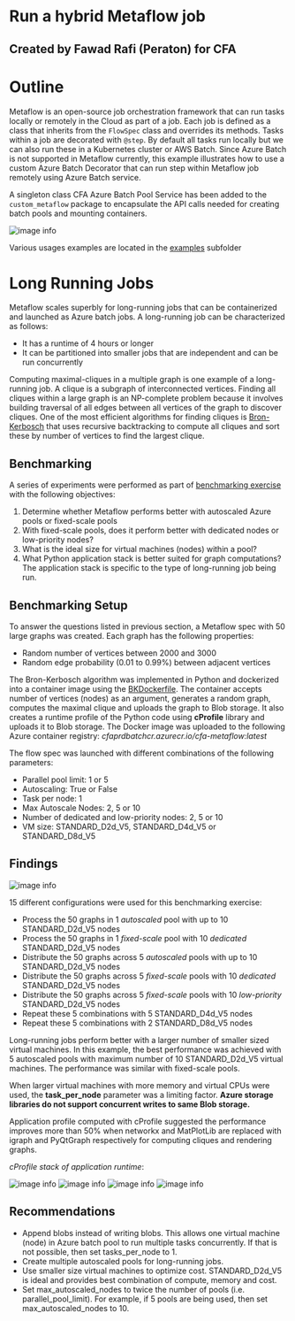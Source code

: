 # Run a hybrid Metaflow job
## Created by Fawad Rafi (Peraton) for CFA

# Outline
Metaflow is an open-source job orchestration framework that can run tasks locally or remotely in the Cloud as part of a job.
Each job is defined as a class that inherits from the `FlowSpec` class and overrides its methods. Tasks within a job are decorated with `@step`. By default all tasks run locally but we can also run these in a Kubernetes cluster or AWS Batch. Since Azure Batch is not supported in Metaflow currently, this example illustrates how to use a custom Azure Batch Decorator that can run step within Metaflow job remotely using Azure Batch service.

A singleton class CFA Azure Batch Pool Service has been added to the `custom_metaflow` package to encapsulate the API calls needed for creating batch pools and mounting containers.

![image info](./MetaflowAndParallelTasks.png)

Various usages examples are located in the [examples](examples/README.md) subfolder

# Long Running Jobs

Metaflow scales superbly for long-running jobs that can be containerized and launched as Azure batch jobs.
A long-running job can be characterized as follows:

* It has a runtime of 4 hours or longer
* It can be partitioned into smaller jobs that are independent and can be run concurrently

Computing maximal-cliques in a multiple graph is one example of a long-running job. A clique is a subgraph of interconnected vertices. Finding all cliques within a large graph is an NP-complete problem because it involves building traversal of all edges between all vertices of the graph to discover cliques. One of the most efficient algorithms for finding cliques is [Bron-Kerbosch](https://rosettacode.org/wiki/Bron%E2%80%93Kerbosch_algorithm) that uses recursive backtracking to compute all cliques and sort these by number of vertices to find the largest clique.

## Benchmarking

A series of experiments were performed as part of [benchmarking exercise](https://github.com/CDCgov/cfa-cloudops/issues/18) with the following objectives:

1. Determine whether Metaflow performs better with autoscaled Azure pools or fixed-scale pools
2. With fixed-scale pools, does it perform better with dedicated nodes or low-priority nodes?
3. What is the ideal size for virtual machines (nodes) within a pool?
4. What Python application stack is better suited for graph computations? The application stack is specific to the type of long-running job being run.

## Benchmarking Setup

To answer the questions listed in previous section, a Metaflow spec with 50 large graphs was created. Each graph has the following properties:

* Random number of vertices between 2000 and 3000
* Random edge probability (0.01 to 0.99%) between adjacent vertices

The Bron-Kerbosch algorithm was implemented in Python and dockerized into a container image using the [BKDockerfile](examples/BKDockerfile). The container accepts number of vertices (nodes) as an argument, generates a random graph, computes the maximal clique and uploads the graph to Blob storage. It also creates a runtime profile of the Python code using **cProfile** library and uploads it to Blob storage. The Docker image was uploaded to the following Azure container registry: *cfaprdbatchcr.azurecr.io/cfa-metaflow:latest*

The flow spec was launched with different combinations of the following parameters:

* Parallel pool limit: 1 or 5
* Autoscaling: True or False
* Task per node: 1
* Max Autoscale Nodes: 2, 5 or 10
* Number of dedicated and low-priority nodes: 2, 5 or 10
* VM size: STANDARD_D2d_V5, STANDARD_D4d_V5 or STANDARD_D8d_V5

## Findings

![image info](./examples/benchmarking.PNG)

15 different configurations were used for this benchmarking exercise:

* Process the 50 graphs in 1 *autoscaled* pool with up to 10 STANDARD_D2d_V5 nodes
* Process the 50 graphs in 1 *fixed-scale* pool with 10 *dedicated* STANDARD_D2d_V5 nodes
* Distribute the 50 graphs across 5 *autoscaled* pools with up to 10 STANDARD_D2d_V5 nodes
* Distribute the 50 graphs across 5 *fixed-scale* pools with 10 *dedicated* STANDARD_D2d_V5 nodes
* Distribute the 50 graphs across 5 *fixed-scale* pools with 10 *low-priority*  STANDARD_D2d_V5 nodes
* Repeat these 5 combinations with 5 STANDARD_D4d_V5 nodes
* Repeat these 5 combinations with 2 STANDARD_D8d_V5 nodes

Long-running jobs perform better with a larger number of smaller sized virtual machines.
In this example, the best performance was achieved with 5 autoscaled pools with maximum number of 10 STANDARD_D2d_V5 virtual machines. The performance was similar with fixed-scale pools.

When larger virtual machines with more memory and virtual CPUs were used, the **task_per_node** parameter was a limiting factor. **Azure storage libraries do not support concurrent writes to same Blob storage.**

Application profile computed with cProfile suggested the performance improves more than 50% when networkx and MatPlotLib are replaced with igraph and PyQtGraph respectively for computing cliques and rendering graphs.

*cProfile stack of application runtime*:

![image info](./examples/break_down_1.PNG)
![image info](./examples/break_down_2.PNG)
![image info](./examples/break_down_3.PNG)
![image info](./examples/application_profile.PNG)

## Recommendations

* Append blobs instead of writing blobs. This allows one virtual machine (node) in Azure batch pool to run multiple tasks concurrently. If that is not possible, then set tasks_per_node to 1.
* Create multiple autoscaled pools for long-running jobs.
* Use smaller size virtual machines to optimize cost. STANDARD_D2d_V5 is ideal and provides best combination of compute, memory and cost.
* Set max_autoscaled_nodes to twice the number of pools (i.e. parallel_pool_limit). For example, if 5 pools are being used, then set max_autoscaled_nodes to 10.
